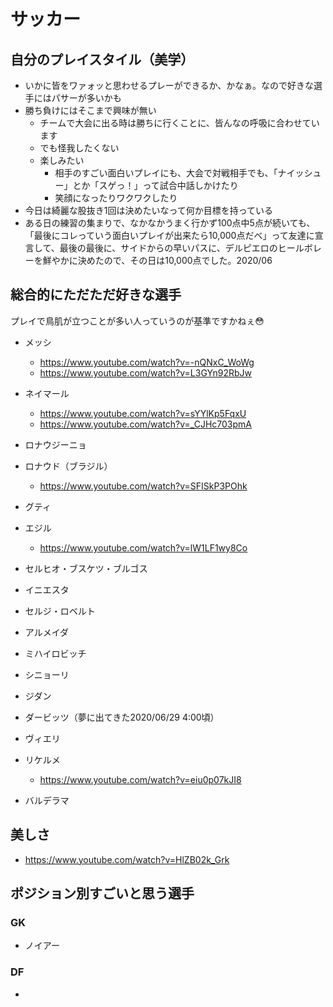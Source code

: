 
# サッカー


## 自分のプレイスタイル（美学）

- いかに皆をワァォッと思わせるプレーができるか、かなぁ。なので好きな選手にはパサーが多いかも
- 勝ち負けにはそこまで興味が無い
  - チームで大会に出る時は勝ちに行くことに、皆んなの呼吸に合わせています
  - でも怪我したくない
  - 楽しみたい
    - 相手のすごい面白いプレイにも、大会で対戦相手でも、「ナイッシュー」とか「スゲっ！」って試合中話しかけたり
    - 笑顔になったりワクワクしたり
- 今日は綺麗な股抜き1回は決めたいなって何か目標を持っている
- ある日の練習の集まりで、なかなかうまく行かず100点中5点が続いても、「最後にコレっていう面白いプレイが出来たら10,000点だべ」って友達に宣言して、最後の最後に、サイドからの早いパスに、デルピエロのヒールボレーを鮮やかに決めたので、その日は10,000点でした。2020/06

## 総合的にただただ好きな選手

プレイで鳥肌が立つことが多い人っていうのが基準ですかねぇ😳

- メッシ
  -  https://www.youtube.com/watch?v=-nQNxC_WoWg
  -  https://www.youtube.com/watch?v=L3GYn92RbJw

- ネイマール
  - https://www.youtube.com/watch?v=sYYlKp5FqxU
  - https://www.youtube.com/watch?v=_CJHc703pmA

- ロナウジーニョ
- ロナウド（ブラジル）
  - https://www.youtube.com/watch?v=SFISkP3POhk

- グティ  
- エジル  
  - https://www.youtube.com/watch?v=lW1LF1wy8Co  
- セルヒオ・ブスケツ・ブルゴス  
- イニエスタ  
- セルジ・ロベルト  

- アルメイダ  
- ミハイロビッチ  
- シニョーリ  
- ジダン  
- ダービッツ（夢に出てきた2020/06/29 4:00頃）
- ヴィエリ  
- リケルメ  
  - https://www.youtube.com/watch?v=eiu0p07kJI8

- バルデラマ


## 美しさ

- https://www.youtube.com/watch?v=HlZB02k_Grk


## ポジション別すごいと思う選手


### GK

- ノイアー


### DF

- 






